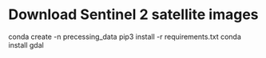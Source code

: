 # Download Sentinel 2 satellite images

conda create -n precessing_data
pip3 install -r requirements.txt
conda install gdal
